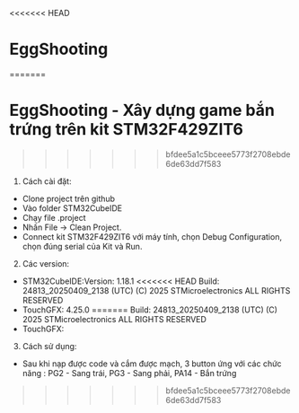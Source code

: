 <<<<<<< HEAD
# EggShooting
=======
# EggShooting - Xây dựng game bắn trứng trên kit STM32F429ZIT6
>>>>>>> bfdee5a1c5bceee5773f2708ebde6de63dd7f583
1. Cách cài đặt:
- Clone project trên github
- Vào folder STM32CubeIDE
- Chạy file .project
- Nhấn File -> Clean Project.
- Connect kit STM32F429ZIT6 với máy tính, chọn Debug Configuration, chọn đúng serial của Kit và Run.
2. Các version:
- STM32CubeIDE:Version: 1.18.1
<<<<<<< HEAD
Build: 24813_20250409_2138 (UTC)
(C) 2025 STMicroelectronics ALL RIGHTS RESERVED
- TouchGFX: 4.25.0
=======
  Build: 24813_20250409_2138 (UTC)
  (C) 2025 STMicroelectronics ALL RIGHTS RESERVED
- TouchGFX:
3. Cách sử dụng:
  - Sau khi nạp được code và cắm được mạch, 3 button ứng với các chức năng : PG2 - Sang trái, PG3 - Sang phải, PA14 - Bắn trứng
 
>>>>>>> bfdee5a1c5bceee5773f2708ebde6de63dd7f583
